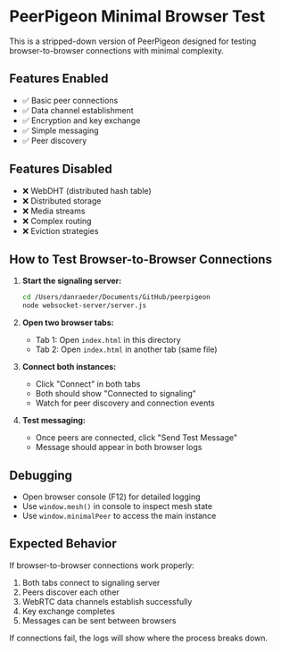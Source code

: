 # PeerPigeon Minimal Browser Test

This is a stripped-down version of PeerPigeon designed for testing browser-to-browser connections with minimal complexity.

## Features Enabled
- ✅ Basic peer connections
- ✅ Data channel establishment  
- ✅ Encryption and key exchange
- ✅ Simple messaging
- ✅ Peer discovery

## Features Disabled
- ❌ WebDHT (distributed hash table)
- ❌ Distributed storage
- ❌ Media streams
- ❌ Complex routing
- ❌ Eviction strategies

## How to Test Browser-to-Browser Connections

1. **Start the signaling server:**
   ```bash
   cd /Users/danraeder/Documents/GitHub/peerpigeon
   node websocket-server/server.js
   ```

2. **Open two browser tabs:**
   - Tab 1: Open `index.html` in this directory
   - Tab 2: Open `index.html` in another tab (same file)

3. **Connect both instances:**
   - Click "Connect" in both tabs
   - Both should show "Connected to signaling"
   - Watch for peer discovery and connection events

4. **Test messaging:**
   - Once peers are connected, click "Send Test Message"
   - Message should appear in both browser logs

## Debugging

- Open browser console (F12) for detailed logging
- Use `window.mesh()` in console to inspect mesh state
- Use `window.minimalPeer` to access the main instance

## Expected Behavior

If browser-to-browser connections work properly:
1. Both tabs connect to signaling server
2. Peers discover each other
3. WebRTC data channels establish successfully
4. Key exchange completes
5. Messages can be sent between browsers

If connections fail, the logs will show where the process breaks down.
